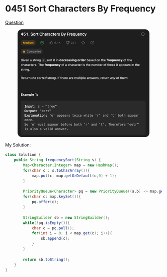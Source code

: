 # 0451 Sort Characters By Frequency

[Question](https://leetcode.com/problems/sort-characters-by-frequency/description/?envType=study-plan\&id=data-structure-ii)

<figure><img src="../.gitbook/assets/image (1).png" alt=""><figcaption></figcaption></figure>



My Solution:

```java
class Solution {
    public String frequencySort(String s) {
        Map<Character,Integer> map = new HashMap();
        for(char c : s.toCharArray()){
            map.put(c, map.getOrDefault(c,0) + 1);
        }

        PriorityQueue<Character> pq = new PriorityQueue((a,b) -> map.get(b) - map.get(a));
        for(char c: map.keySet()){
            pq.offer(c);
        }

        StringBuilder sb = new StringBuilder();
        while(!pq.isEmpty()){
            char c = pq.poll();
            for(int i = 0; i < map.get(c); i++){
                sb.append(c);
            }
        }

        return sb.toString();
    }
}
```
